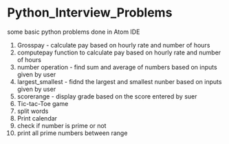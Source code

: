 # Python_Interview_Problems
some basic python problems done in Atom IDE

1) Grosspay - calculate pay based on hourly rate and number of hours
2) computepay function to calculate pay based on hourly rate and number of hours
3) number operation - find sum and average of numbers based on inputs given by user
4) largest_smallest - fidnd the largest and smallest nunber based on inputs given by user
5) scorerange -  display grade based on the score entered by suer
6) Tic-tac-Toe game
7) split words
8) Print calendar
9) check if number is prime or not
10) print all prime numbers between range
